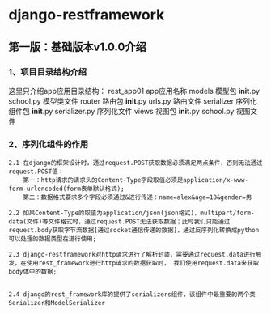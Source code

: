 # django-restframework

## 第一版：基础版本v1.0.0介绍


### 1、项目目录结构介绍

这里只介绍app应用目录结构：
    rest_app01                app应用名称
        models                模型包
            __init__.py
            school.py         模型类文件
    router                    路由包
            __init__.py
        urls.py               路由文件
        serializer            序列化组件包
            __init__.py
            serializer.py     序列化文件
        views                 视图包
            __init__.py
            school.py         视图文件

### 2、序列化组件的作用
    2.1 在django的框架设计时，通过request.POST获取数据必须满足两点条件，否则无法通过request.POST值：
        第一：http请求的请求头的Content-Type字段取值必须是application/x-www-form-urlencoded(form表单默认格式);
        第二：数据格式要求多个字段必须通过&进行传递：name=alex&age=18&gender=男
    
    2.2 如果Content-Type的取值为application/json(json格式)，multipart/form-data(文件)等文件格式时，通过request.POST无法获取数据；此时我们只能通过request.body获取字节流数据[通过socket通信传递的数据]，通过反序列化转换成python可以处理的数据类型在进行使用;

    2.3 django-restframework对http请求进行了解析封装，需要通过request.data进行触发，在使用rest_framework进行http请求的数据获取时， 我们使用request.data来获取body体中的数据;


    2.4 django的rest_framework库的提供了serializers组件，该组件中最重要的两个类Serializer和ModelSerializer








        

